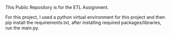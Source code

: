 This Public Repository is for the ETL Assignment.

For this project, I used a python virtual environment for this project and then pip install the requirements.txt, after installing required packages/libraries, run the main.py.
